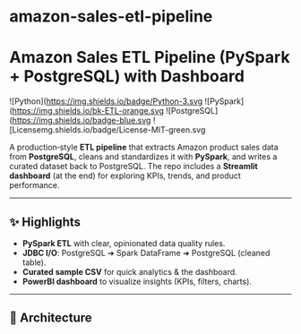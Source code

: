 # amazon-sales-etl-pipeline
# Amazon Sales ETL Pipeline (PySpark + PostgreSQL) with Dashboard

![Python](https://img.shields.io/badge/Python-3.svg
![PySpark](https://img.shields.io/bk-ETL-orange.svg
![PostgreSQL](https://img.shields.io/badge-blue.svg
![Licensemg.shields.io/badge/License-MIT-green.svg

A production‑style **ETL pipeline** that extracts Amazon product sales data from **PostgreSQL**, cleans and standardizes it with **PySpark**, and writes a curated dataset back to PostgreSQL. The repo includes a **Streamlit dashboard** (at the end) for exploring KPIs, trends, and product performance.

---

## ✨ Highlights

- **PySpark ETL** with clear, opinionated data quality rules.
- **JDBC I/O**: PostgreSQL ➜ Spark DataFrame ➜ PostgreSQL (cleaned table).
- **Curated sample CSV** for quick analytics & the dashboard.
- **PowerBI dashboard** to visualize insights (KPIs, filters, charts).

---

## 🧱 Architecture
